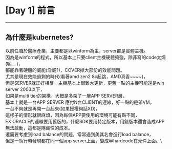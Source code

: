 # [Day 1] 前言
---
## 為什麼是kubernetes? 
以前任職於醫療產業，主要都是以winform為主，server都是實體主機。\
因為是winform的程式，所以基本上只要client主機硬體夠強，除非寫的code太爛(呃....)，\
都能靠著硬體的威能(淫威?)，COVER掉大部份的效能問題。\
尤其是現在效能過剩的時代(看著amd zen2 8c起跳，AMD真香~~~~)，\
但是SERVER就正好相反，主機基本上很難大更新，更舊一點的主機可能還是win server 2003以下，\
如果是multi tier的架構，大概是多架了一層APP SERVER層，\
基本上就是一台APP SERVER 應付N台CLIENT的連線，好一點的是架VM，\
一台不夠就是再開一台起來(如果授權夠話XD)，\
這樣子的情形就很麻煩，因為每個APP要使用的環境可能有點不同，\
EX ORACLE的連線要用舊版的，什麼SDK要用特定版本，用錯版本還會造成APP無法啟動，這都是隱藏性的成本。\
還需要考慮到load balance的問題，常常遇到美其名會進行load balance，\
但是一執行時發現都在同一個app server上面，變成半hardcode在元件上面。\